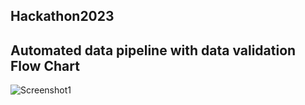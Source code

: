 ## Hackathon2023

## Automated data pipeline with data validation Flow Chart
![Screenshot1](https://github.com/saileshchauhan/Hackathon2023/blob/master/Hackathon_DataPipeline-Final-2.png)
